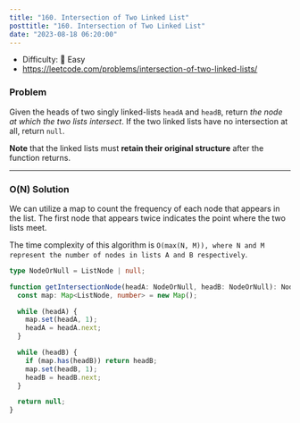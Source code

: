 ```yaml
---
title: "160. Intersection of Two Linked List"
posttitle: "160. Intersection of Two Linked List"
date: "2023-08-18 06:20:00"
---
```


- Difficulty: 🍰 Easy
- https://leetcode.com/problems/intersection-of-two-linked-lists/

### Problem

Given the heads of two singly linked-lists `headA` and `headB`, return _the node at which the two lists intersect_. If the two linked lists have no intersection at all, return `null`.

**Note** that the linked lists must **retain their original structure** after the function returns.

---

### O(N) Solution

We can utilize a map to count the frequency of each node that appears in the list. The first node that appears twice indicates the point where the two lists meet.

The time complexity of this algorithm is `O(max(N, M)), where N and M represent the number of nodes in lists A and B respectively`.

```ts
type NodeOrNull = ListNode | null;

function getIntersectionNode(headA: NodeOrNull, headB: NodeOrNull): NodeOrNull {
  const map: Map<ListNode, number> = new Map();

  while (headA) {
    map.set(headA, 1);
    headA = headA.next;
  }

  while (headB) {
    if (map.has(headB)) return headB;
    map.set(headB, 1);
    headB = headB.next;
  }

  return null;
}
```
